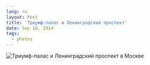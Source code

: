 ```yaml
---
lang: ru
layout: Post
title: 'Триумф-палас и Ленинградский проспект'
date: Sep 16, 2014
tags:
  - photos
---
```


![Триумф-палас и Ленинградский проспект в Москве](photo://1383)
